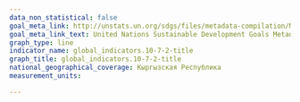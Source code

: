 ```yaml
---
data_non_statistical: false
goal_meta_link: http://unstats.un.org/sdgs/files/metadata-compilation/Metadata-Goal-10.pdf
goal_meta_link_text: United Nations Sustainable Development Goals Metadata (pdf 564kB)
graph_type: line
indicator_name: global_indicators.10-7-2-title
graph_title: global_indicators.10-7-2-title
national_geographical_coverage: Кыргызская Республика
measurement_units: 

---
```

